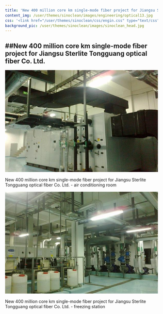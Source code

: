 ```yaml
---
title: 'New 400 million core km single-mode fiber project for Jiangsu Sterlite Tongguang optical fiber Co. Ltd.'
content_img: /user/themes/sinoclean/images/engineering/optical13.jpg
css: '<link href="/user/themes/sinoclean/css/engin.css" type="text/css" rel="stylesheet" />'
background_pic: /user/themes/sinoclean/images/sinoclean_head.jpg
---
```


##New 400 million core km single-mode fiber project for Jiangsu Sterlite Tongguang optical fiber Co. Ltd.
---

![Pic1](/user/themes/sinoclean/images/engineering/optical14.jpg)


New 400 million core km single-mode fiber project for Jiangsu Sterlite Tongguang optical fiber Co. Ltd. - air conditioning room

![Pic2](/user/themes/sinoclean/images/engineering/optical15.jpg)


New 400 million core km single-mode fiber project for Jiangsu Sterlite Tongguang optical fiber Co. Ltd. -  freezing station
